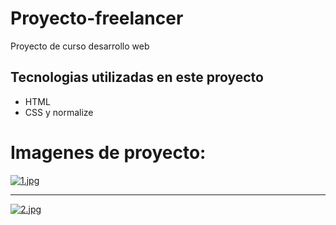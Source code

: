 # Proyecto-freelancer
Proyecto de curso desarrollo web

## Tecnologias utilizadas en este proyecto
* HTML
* CSS y normalize


# Imagenes de proyecto:

[![1.jpg](https://i.postimg.cc/rwm0Hrgk/1.jpg)](https://postimg.cc/QH2d9VR4)


*******************

[![2.jpg](https://i.postimg.cc/6qcqjWvq/2.jpg)](https://postimg.cc/wRt93dFY)
